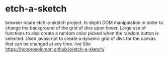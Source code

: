 # etch-a-sketch
browser made etch-a-sketch project. In depth DOM manipulation in order to change the background of the grid of divs upon hover. Large use of functions to also create a random color picked when the random button is selected. Used javascript to create a dynamic grid of divs for the canvas that can be changed at any time.
live Site https://honoresolomon.github.io/etch-a-sketch/
